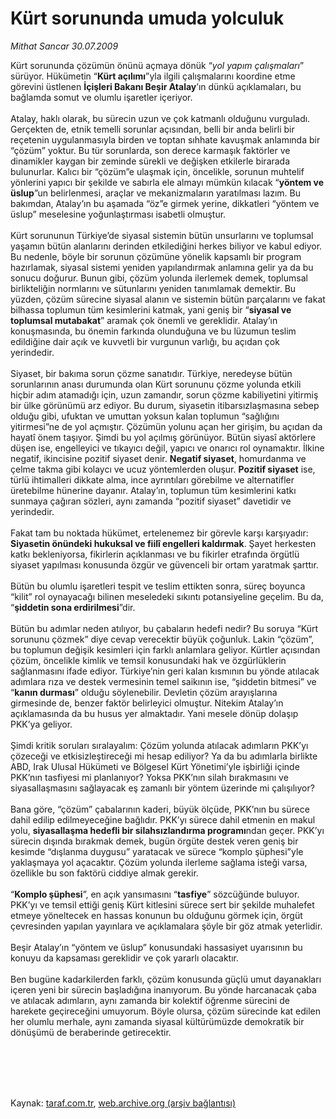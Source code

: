 # Kürt sorununda umuda yolculuk

*Mithat Sancar 30.07.2009*

<div class="taraf_structure_2col_1zq">
<div class="margen_n">



 <p>Kürt sorununda çözümün önünü açmaya dönük “<i>yol yapım çalışmaları</i>” sürüyor. Hükümetin “<b>Kürt açılımı</b>”yla ilgili çalışmalarını koordine etme görevini üstlenen <b>İçişleri Bakanı Beşir Atalay</b>’ın dünkü açıklamaları, bu bağlamda somut ve olumlu işaretler içeriyor. <br/><br/>Atalay, haklı olarak, bu sürecin uzun ve çok katmanlı olduğunu vurguladı. Gerçekten de, etnik temelli sorunlar açısından, belli bir anda belirli bir reçetenin uygulanmasıyla birden ve toptan sıhhate kavuşmak anlamında bir “çözüm” yoktur. Bu tür sorunlarda, son derece karmaşık faktörler ve dinamikler kaygan bir zeminde sürekli ve değişken etkilerle birarada bulunurlar. Kalıcı bir “çözüm”e ulaşmak için, öncelikle, sorunun muhtelif yönlerini yapıcı bir şekilde ve sabırla ele almayı mümkün kılacak “<b>yöntem ve üslup</b>”un belirlenmesi, araçlar ve mekanizmaların yaratılması lazım. Bu bakımdan, Atalay’ın bu aşamada “öz”e girmek yerine, dikkatleri “yöntem ve üslup” meselesine yoğunlaştırması isabetli olmuştur. <br/><br/>Kürt sorununun Türkiye’de siyasal sistemin bütün unsurlarını ve toplumsal yaşamın bütün alanlarını derinden etkilediğini herkes biliyor ve kabul ediyor. Bu nedenle, böyle bir sorunun çözümüne yönelik kapsamlı bir program hazırlamak, siyasal sistemi yeniden yapılandırmak anlamına gelir ya da bu sonucu doğurur. Bunun gibi, çözüm yolunda ilerlemek demek, toplumsal birlikteliğin normlarını ve sütunlarını yeniden tanımlamak demektir. Bu yüzden, çözüm sürecine siyasal alanın ve sistemin bütün parçalarını ve fakat bilhassa toplumun tüm kesimlerini katmak, yani geniş bir “<b>siyasal ve toplumsal mutabakat</b>” aramak çok önemli ve gereklidir. Atalay’ın konuşmasında, bu önemin farkında olunduğuna ve bu lüzumun teslim edildiğine dair açık ve kuvvetli bir vurgunun varlığı, bu açıdan çok yerindedir. <br/><br/>Siyaset, bir bakıma sorun çözme sanatıdır. Türkiye, neredeyse bütün sorunlarının anası durumunda olan Kürt sorununu çözme yolunda etkili hiçbir adım atamadığı için, uzun zamandır, sorun çözme kabiliyetini yitirmiş bir ülke görünümü arz ediyor. Bu durum, siyasetin itibarsızlaşmasına sebep olduğu gibi, ufuktan ve umuttan yoksun kalan toplumun “sağlığını yitirmesi”ne de yol açmıştır. Çözümün yolunu açan her girişim, bu açıdan da hayatî önem taşıyor. Şimdi bu yol açılmış görünüyor. Bütün siyasî aktörlere düşen ise, engelleyici ve tıkayıcı değil, yapıcı ve onarıcı rol oynamaktır. İlkine negatif, ikincisine pozitif siyaset denir. <b>Negatif siyaset</b>, homurdanma ve çelme takma gibi kolaycı ve ucuz yöntemlerden oluşur. <b>Pozitif siyaset</b> ise, türlü ihtimalleri dikkate alma, ince ayrıntıları görebilme ve alternatifler üretebilme hünerine dayanır. Atalay’ın, toplumun tüm kesimlerini katkı sunmaya çağıran sözleri, aynı zamanda “pozitif siyaset” davetidir ve yerindedir. <br/><br/>Fakat tam bu noktada hükümet, ertelenemez bir görevle karşı karşıyadır: <b>Siyasetin önündeki hukuksal ve fiilî engelleri kaldırmak</b>. Şayet herkesten katkı bekleniyorsa, fikirlerin açıklanması ve bu fikirler etrafında örgütlü siyaset yapılması konusunda özgür ve güvenceli bir ortam yaratmak şarttır. <br/><br/>Bütün bu olumlu işaretleri tespit ve teslim ettikten sonra, süreç boyunca “kilit” rol oynayacağı bilinen meseledeki sıkıntı potansiyeline geçelim. Bu da, “<b>şiddetin sona erdirilmesi</b>”dir. <br/><br/>Bütün bu adımlar neden atılıyor, bu çabaların hedefi nedir? Bu soruya “Kürt sorununu çözmek” diye cevap verecektir büyük çoğunluk. Lakin “çözüm”, bu toplumun değişik kesimleri için farklı anlamlara geliyor. Kürtler açısından çözüm, öncelikle kimlik ve temsil konusundaki hak ve özgürlüklerin sağlanmasını ifade ediyor. Türkiye’nin geri kalan kısmının bu yönde atılacak adımlara rıza ve destek vermesinin temel saikının ise, “şiddetin bitmesi” ve “<b>kanın durması</b>” olduğu söylenebilir. Devletin çözüm arayışlarına girmesinde de, benzer faktör belirleyici olmuştur. Nitekim Atalay’ın açıklamasında da bu husus yer almaktadır. Yani mesele dönüp dolaşıp PKK’ya geliyor. <br/><br/>Şimdi kritik soruları sıralayalım: Çözüm yolunda atılacak adımların PKK’yı çözeceği ve etkisizleştireceği mi hesap ediliyor? Ya da bu adımlarla birlikte ABD, Irak Ulusal Hükümeti ve Bölgesel Kürt Yönetimi’yle işbirliği içinde PKK’nın tasfiyesi mi planlanıyor? Yoksa PKK’nın silah bırakmasını ve siyasallaşmasını sağlayacak eş zamanlı bir yöntem üzerinde mi çalışılıyor? <br/><br/>Bana göre, “çözüm” çabalarının kaderi, büyük ölçüde, PKK’nın bu sürece dahil edilip edilmeyeceğine bağlıdır. PKK’yı sürece dahil etmenin en makul yolu, <b>siyasallaşma hedefli bir silahsızlandırma programı</b>ndan geçer. PKK’yı sürecin dışında bırakmak demek, bugün örgüte destek veren geniş bir kesimde “dışlanma duygusu” yaratacak ve sürece “komplo şüphesi”yle yaklaşmaya yol açacaktır. Çözüm yolunda ilerleme sağlama isteği varsa, özellikle bu son faktörü ciddiye almak gerekir. <br/><br/>“<b>Komplo şüphesi</b>”, en açık yansımasını “<b>tasfiye</b>” sözcüğünde buluyor. PKK’yı ve temsil ettiği geniş Kürt kitlesini sürece sert bir şekilde muhalefet etmeye yöneltecek en hassas konunun bu olduğunu görmek için, örgüt çevresinden yapılan yayınlara ve açıklamalara şöyle bir göz atmak yeterlidir. <br/><br/>Beşir Atalay’ın “yöntem ve üslup” konusundaki hassasiyet uyarısının bu konuyu da kapsaması gereklidir ve çok yararlı olacaktır. <br/><br/>Ben bugüne kadarkilerden farklı, çözüm konusunda güçlü umut dayanakları içeren yeni bir sürecin başladığına inanıyorum. Bu yönde harcanacak çaba ve atılacak adımların, aynı zamanda bir kolektif öğrenme sürecini de harekete geçireceğini umuyorum. Böyle olursa, çözüm sürecinde kat edilen her olumlu merhale, aynı zamanda siyasal kültürümüzde demokratik bir dönüşümü de beraberinde getirecektir.</p>
<br/>
<br/>
<br/>



<br/>


<div id="taraf_not">
</div>

</div>


</div>

Kaynak: [taraf.com.tr](http://www.taraf.com.tr:80/makale/6797.htm), [web.archive.org (arşiv bağlantısı)](http://web.archive.org/web/20100104055720/http://www.taraf.com.tr:80/makale/6797.htm)
